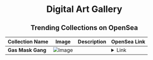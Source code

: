 <div align="center">

# Digital Art Gallery

## Trending Collections on OpenSea

| Collection Name                       | Image                                                                                     | Description                       | OpenSea Link                                                                                          |
|---------------------------------------|-------------------------------------------------------------------------------------------|-----------------------------------|--------------------------------------------------------------------------------------------------------|
| **Gas Mask Gang** | ![Image](https://i.seadn.io/s/raw/files/2293e6d15717033bb3c976048c0a0824.jpg?w=500&auto=format?w=200&auto=format) |  | <details><summary>Link</summary>[Gas Mask Gang](https://opensea.io/collection/gas-mask-gang-58)</details> |

</div>
